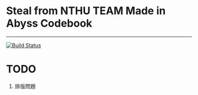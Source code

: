 # Steal from NTHU TEAM Made in Abyss Codebook
----
[![Build Status](https://travis-ci.org/Jinkela-Xiao-Zuan-Feng-Mountaineer/Codebook.svg?branch=master)](https://travis-ci.org/Jinkela-Xiao-Zuan-Feng-Mountaineer/Codebook)

# TODO

1. 排版問題 
